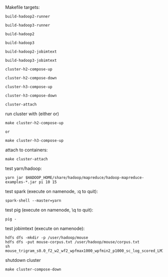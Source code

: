Makefile targets:

```
build-hadoop2-runner

build-hadoop3-runner

build-hadoop2

build-hadoop3

build-hadoop2-jobimtext

build-hadoop3-jobimtext

cluster-h2-compose-up

cluster-h2-compose-down

cluster-h3-compose-up

cluster-h3-compose-down

cluster-attach
```

run cluster with (either or)
```
make cluster-h2-compose-up

or

make cluster-h3-compose-up
```

attach to containers:
```
make cluster-attach
```

test yarn/hadoop:
```
yarn jar $HADOOP_HOME/share/hadoop/mapreduce/hadoop-mapreduce-examples-*.jar pi 10 15
```

test spark (execute on namenode, :q to quit):
```
spark-shell --master=yarn
```

test pig (execute on namenode, \q to quit):
```
pig -
```

test jobimtext (execute on namenode):
```
hdfs dfs -mkdir -p /user/hadoop/mouse
hdfs dfs -put mouse-corpus.txt /user/hadoop/mouse/corpus.txt
sh mouse_trigram_s0.0_f2_w2_wf2_wpfmax1000_wpfmin2_p1000_sc_log_scored_LMI_simsort_ms_2_l200.sh
```

shutdown cluster
```
make cluster-compose-down
```